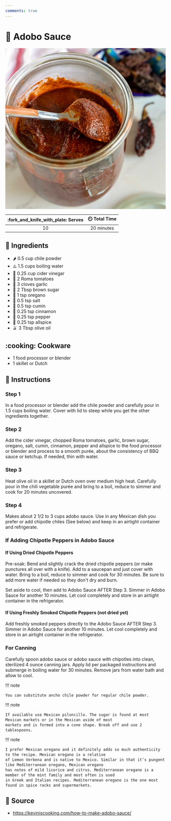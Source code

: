 ```yaml
---
comments: true
---
```

# :tomato: Adobo Sauce

![Adobo Sauce](../assets/images/adobo-sauce.jpg)

| :fork_and_knife_with_plate: Serves | :timer_clock: Total Time |
|:----------------------------------:|:-----------------------: |
| 10 | 20 minutes |

## :salt: Ingredients

- :hot_pepper: 0.5 cup chile powder
- :hotsprings: 1.5 cups boiling water
- :sake: 0.25 cup cider vinegar
- :tomato: 2 Roma tomatoes
- :garlic: 3 cloves garlic
- :maple_leaf: 2 Tbsp brown sugar
- :herb: 1 tsp oregano
- :salt: 0.5 tsp salt
- :herb: 0.5 tsp cumin
- :custard: 0.25 tsp cinnamon
- :salt: 0.25 tsp pepper
- :herb: 0.25 tsp allspice
- :olive: 3 Tbsp olive oil

## :cooking: Cookware

- 1 food processor or blender
- 1 skillet or Dutch

## :pencil: Instructions

### Step 1

In a food processor or blender add the chile powder and carefully pour in 1.5 cups boiling water. Cover with lid to
steep while you get the other ingredients together.

### Step 2

Add the cider vinegar, chopped Roma tomatoes, garlic, brown sugar, oregano, salt, cumin, cinnamon, pepper and allspice
to the food processor or blender and process to a smooth purée, about the consistency of BBQ sauce or ketchup. If
needed, thin with water.

### Step 3

Heat olive oil in a skillet or Dutch oven over medium high heat. Carefully pour in the chili vegetable purée and bring
to a boil, reduce to simmer and cook for 20 minutes uncovered.

### Step 4

Makes about 2 1/2 to 3 cups adobo sauce. Use in any Mexican dish you prefer or add chipotle chiles (See below) and keep
in an airtight container and refrigerate.

### If Adding Chipotle Peppers in Adobo Sauce

#### If Using Dried Chipotle Peppers

Pre-soak: Bend and slightly crack the dried chipotle peppers (or make punctures all over with a knife). Add to a
saucepan and just cover with water. Bring to a boil, reduce to simmer and cook for 30 minutes. Be sure to add more water
if needed so they don't dry and burn.

Set aside to cool, then add to Adobo Sauce AFTER Step 3. Simmer in Adobo Sauce for another 10 minutes. Let cool
completely and store in an airtight container in the refrigerator.

#### If Using Freshly Smoked Chipotle Peppers (not dried yet)

Add freshly smoked peppers directly to the Adobo Sauce AFTER Step 3. Simmer in Adobo Sauce for another 10 minutes. Let
cool completely and store in an airtight container in the refrigerator.

### For Canning

Carefully spoon adobo sauce or adobo sauce with chipotles into clean, sterilized 4 ounce canning jars. Apply lid per
packaged instructions and submerge in boiling water for 30 minutes. Remove jars from water bath and allow to cool.

!!! note

    You can substitute ancho chile powder for regular chile powder.

!!! note

    If available use Mexican piloncillo. The sugar is found at most Mexican markets or in the Mexican aside of most
    markets and is formed into a cone shape. Break off and use 2 tablespoons.

!!! note

    I prefer Mexican oregano and it definitely adds so much authenticity to the recipe. Mexican oregano is a relative
    of Lemon Verbena and is native to Mexico. Similar in that it’s pungent like Mediterranean oregano, Mexican oregano
    has notes of mild licorice and citrus. Mediterranean oregano is a member of the mint family and most often is used
    in Greek and Italian recipes. Mediterranean oregano is the one most found in spice racks and supermarkets.

## :link: Source

- <https://keviniscooking.com/how-to-make-adobo-sauce/>
